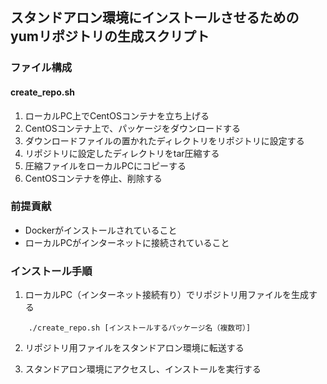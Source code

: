 ## スタンドアロン環境にインストールさせるためのyumリポジトリの生成スクリプト
### ファイル構成
#### create_repo.sh
1. ローカルPC上でCentOSコンテナを立ち上げる
1. CentOSコンテナ上で、パッケージをダウンロードする
1. ダウンロードファイルの置かれたディレクトリをリポジトリに設定する
1. リポジトリに設定したディレクトリをtar圧縮する
1. 圧縮ファイルをローカルPCにコピーする
1. CentOSコンテナを停止、削除する

### 前提貢献
- Dockerがインストールされていること
- ローカルPCがインターネットに接続されていること

### インストール手順
1. ローカルPC（インターネット接続有り）でリポジトリ用ファイルを生成する

```
    ./create_repo.sh [インストールするパッケージ名（複数可）]
```

2. リポジトリ用ファイルをスタンドアロン環境に転送する

3. スタンドアロン環境にアクセスし、インストールを実行する